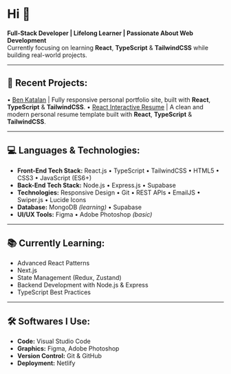 # Hi 👋

**Full-Stack Developer | Lifelong Learner | Passionate About Web Development**  
Currently focusing on learning **React**, **TypeScript** & **TailwindCSS** while building real-world projects.

---

## 📌 Recent Projects:
• [Ben Katalan](https://benkatalan.netlify.app/) | Fully responsive personal portfolio site, built with **React**, **TypeScript** & **TailwindCSS**.
• [React Interactive Resume](https://react-interactive.resume.netlify.app/) | A clean and modern personal resume template built with **React**, **TypeScript** & **TailwindCSS**.

---

## 💻 Languages & Technologies:
- **Front-End Tech Stack:** React.js • TypeScript • TailwindCSS • HTML5 • CSS3 • JavaScript (ES6+)
- **Back-End Tech Stack:** Node.js • Express.js • Supabase
- **Technologies:** Responsive Design • Git • REST APIs • EmailJS • Swiper.js • Lucide Icons
- **Database:** MongoDB *(learning)* • Supabase
- **UI/UX Tools:** Figma • Adobe Photoshop *(basic)*

---

## 📚 Currently Learning:
- Advanced React Patterns
- Next.js
- State Management (Redux, Zustand)
- Backend Development with Node.js & Express
- TypeScript Best Practices

---

## 🛠️ Softwares I Use:
- **Code:** Visual Studio Code  
- **Graphics:** Figma, Adobe Photoshop  
- **Version Control:** Git & GitHub  
- **Deployment:** Netlify
